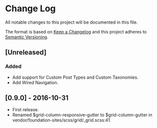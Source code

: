 # Change Log
All notable changes to this project will be documented in this file.

The format is based on [Keep a Changelog](http://keepachangelog.com/)
and this project adheres to [Semantic Versioning](http://semver.org/).

## [Unreleased]
### Added
- Add support for Custom Post Types and Custom Taxonomies.
- Add Wired Navigation.

## [0.9.0] - 2016-10-31
- First release.
- Renamed $grid-column-responsive-gutter to $grid-column-gutter in vendor/foundation-sites/scss/grid/_grid.scss:41.
